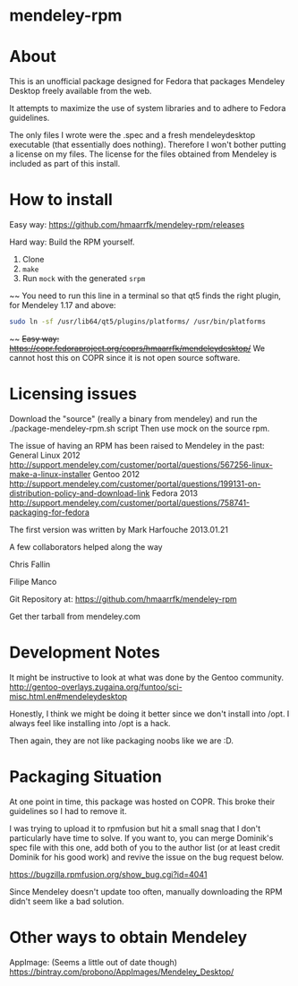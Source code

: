 mendeley-rpm
============

About
============

This is an unofficial package designed for Fedora that packages
Mendeley Desktop freely available from the web.

It attempts to maximize the use of system libraries and to adhere to Fedora guidelines.

The only files I wrote were the .spec and a fresh mendeleydesktop executable (that essentially does nothing). Therefore I won't bother putting a license on my files. The license for the files obtained from Mendeley is included as part of this install.

How to install
============
Easy way: https://github.com/hmaarrfk/mendeley-rpm/releases

Hard way: Build the RPM yourself.
1. Clone
2. `make`
3. Run `mock` with the generated `srpm`


~~
You need to run this line in a terminal so that qt5 finds the right plugin, for Mendeley 1.17 and above:
```sh
sudo ln -sf /usr/lib64/qt5/plugins/platforms/ /usr/bin/platforms
```
~~
~~Easy way: https://copr.fedoraproject.org/coprs/hmaarrfk/mendeleydesktop/~~
We cannot host this on COPR since it is not open source software.

Licensing issues
============
Download the "source" (really a binary from mendeley) and run the ./package-mendeley-rpm.sh script
Then use mock on the source rpm.

The issue of having an RPM has been raised to Mendeley in the past:
General Linux 2012
http://support.mendeley.com/customer/portal/questions/567256-linux-make-a-linux-installer
Gentoo 2012
http://support.mendeley.com/customer/portal/questions/199131-on-distribution-policy-and-download-link
Fedora 2013
http://support.mendeley.com/customer/portal/questions/758741-packaging-for-fedora


The first version was written by
Mark Harfouche
2013.01.21

A few collaborators helped along the way

Chris Fallin

Filipe Manco

Git Repository at:
https://github.com/hmaarrfk/mendeley-rpm

Get ther tarball from
mendeley.com

Development Notes
============

It might be instructive to look at what was done by the Gentoo community.
http://gentoo-overlays.zugaina.org/funtoo/sci-misc.html.en#mendeleydesktop

Honestly, I think we might be doing it better since we don't install into /opt.
I always feel like installing into /opt is a hack.

Then again, they are not like packaging noobs like we are :D.

Packaging Situation
============
At one point in time, this package was hosted on COPR. This broke their guidelines so I had to remove it.

I was trying to upload it to rpmfusion but hit a small snag that I don't particularly have time to solve.
If you want to, you can merge Dominik's spec file with this one, add both of you to the author list (or at least credit Dominik for his good work) and revive the issue on the bug request below.

https://bugzilla.rpmfusion.org/show_bug.cgi?id=4041

Since Mendeley doesn't update too often, manually downloading the RPM didn't seem like a bad solution.

Other ways to obtain Mendeley
============
AppImage: (Seems a little out of date though)
https://bintray.com/probono/AppImages/Mendeley_Desktop/
